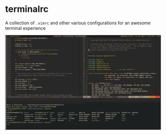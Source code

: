 # terminalrc

A collection of `.vimrc` and other various configurations for an awesome terminal experience

![Image of terminalrc](https://github.com/deepfri3/terminalrc/blob/master/terminal.png)

